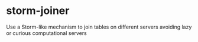 storm-joiner
============

Use a Storm-like mechanism to join tables on different servers avoiding lazy or curious computational servers
